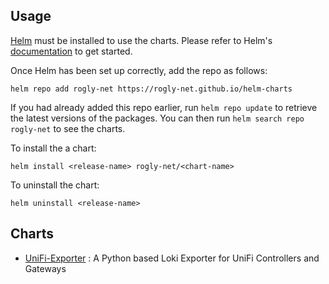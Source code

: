 ## Usage

[Helm](https://helm.sh) must be installed to use the charts.  Please refer to
Helm's [documentation](https://helm.sh/docs) to get started.

Once Helm has been set up correctly, add the repo as follows:

    helm repo add rogly-net https://rogly-net.github.io/helm-charts

If you had already added this repo earlier, run `helm repo update` to retrieve
the latest versions of the packages.  You can then run `helm search repo
rogly-net` to see the charts.

To install the a chart:

    helm install <release-name> rogly-net/<chart-name>

To uninstall the chart:

    helm uninstall <release-name>

## Charts
- [UniFi-Exporter](https://github.com/rogly-net/helm-charts/blob/main/charts/unifi-exporter/README.md) : A Python based Loki Exporter for UniFi Controllers and Gateways
